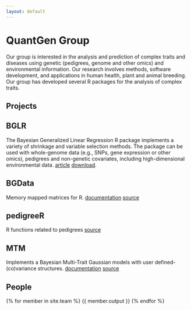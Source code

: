 ```yaml
---
layout: default
---
```


QuantGen Group
========

Our group is interested in the analysis and prediction of complex traits and diseases using genetic (pedigrees, genome and other omics) and environmental information. Our research involves methods, software development, and applications in human health, plant and animal breeding. Our group has developed several R packages for the analysis of complex traits.


Projects
--------

## BGLR   

The Bayesian Generalized Linear Regression R package implements a variety of shrinkage and variable selection methods. The package can be used with whole-genome data (e.g., SNPs, gene expression or other omics), pedigrees and non-genetic covariates, including high-dimensional environmental data. [article](http://www.genetics.org/content/198/2/483.full.pdf+html)     [download](http://cran.r-project.org/web/packages/BGLR/index.html).


## BGData

Memory mapped matrices for R.  [documentation](https://github.com/QuantGen/BGData/wiki)   [source](https://github.com/QuantGen/BGData/wiki)


## pedigreeR

R functions related to pedigrees  [source](https://github.com/Rpedigree/pedigreeR)

## MTM

Implements a Bayesian Multi-Trait Gaussian models with user defined- (co)variance structures.    [documentation](https://www.dropbox.com/s/5tlr8hotsvcyam4/MTM%20documentation%20V2.docx?dl=0) [source](https://www.dropbox.com/s/neyva73riidcfh5/MTM.R?dl=0)

People
------

{% for member in site.team %}
{{ member.output }}
{% endfor %}
